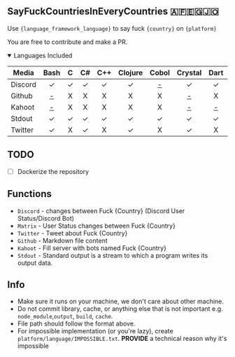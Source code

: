 [#]:#<<\<\!--&>/dev/null
## SayFuckCountriesInEveryCountries :afghanistan::egypt::jordan:

Use `{language_framework_language}` to say fuck `{country}` on `{platform}`

You are free to contribute and make a PR.

<details open>
<summary>Languages Included</summary>
<GENERATED>

| Media | Bash | C | C# | C++ | Clojure | Cobol | Crystal | Dart | Go | Java | Javascript | Julia | Kotlin | Lua | Nim | Perl | Powershell | Python | Ruby | Rust | Swift |
| --- | :-: | :-: | :-: | :-: | :-: | :-: | :-: | :-: | :-: | :-: | :-: | :-: | :-: | :-: | :-: | :-: | :-: | :-: | :-: | :-: | :-: |
| Discord | ✓ | ✓ | ✓ | ✓ | ✓ | [<div>-</div>](discord/Cobol/IMPOSSIBLE.txt) | ✓ | ✓ | ✓ | ✓ | ✓ | ✓ | ✓ | ✓ | ✓ | X | ✓ | ✓ | ✓ | ✓ | ✓ |
| Github | [<div>-</div>](github/Bash/IMPOSSIBLE.txt) | X | X | X | X | X | [<div>-</div>](github/Crystal/IMPOSSIBLE.txt) | X | X | X | X | X | X | X | X | X | ✓ | ✓ | ✓ | X | X |
| Kahoot | [<div>-</div>](kahoot/Bash/IMPOSSIBLE.txt) | X | X | X | X | X | [<div>-</div>](kahoot/Crystal/IMPOSSIBLE.txt) | [<div>-</div>](kahoot/Dart/IMPOSSIBLE.txt) | X | X | X | X | X | X | X | X | [<div>-</div>](kahoot/Powershell/IMPOSSIBLE.txt) | ✓ | [<div>-</div>](kahoot/Ruby/IMPOSSIBLE.txt) | X | [<div>-</div>](kahoot/Swift/IMPOSSIBLE.txt) |
| Stdout | ✓ | ✓ | ✓ | ✓ | ✓ | ✓ | ✓ | ✓ | X | ✓ | ✓ | X | X | X | ✓ | X | ✓ | ✓ | ✓ | ✓ | ✓ |
| Twitter | ✓ | X | ✓ | X | ✓ | X | ✓ | X | X | X | ✓ | X | X | ✓ | X | ✓ | ✓ | ✓ | ✓ | X | X |

</GENERATED>
</details>

<!--
#!/bin/bash
echo START
# List languages
LS=( $(find * -maxdepth 1 -mindepth 1 -type d -printf "%f\n") )

declare -A ALS
for L in ${LS[@]}
do 
    ALS[${L^}]=""
done

mapfile -d '' LS < <(printf '%s\0' "${!ALS[@]}" | sort -z)

echo "${#LS[@]} LANGUAGE(S) FOUND"
echo ${LS[@]^^}

# Building Table
echo "CONSTRUCTING TABLE"
TABLE="| Media |" 

for L in ${LS[@]}
do
    TABLE+=" $L |"
done
TABLE+="\n"

TABLE+="| --- |" 
for L in ${LS[@]}
do
    TABLE+=" :-: |"
done
TABLE+="\n"

# Check languages per media
PS=( $(find * -maxdepth 0 -type d) )
for P in ${PS[@]}
do
    TABLE+="| ${P^} |"
    PLS=$(cd $P && find * -maxdepth 1)
    PLS=${PLS[@]}
    shopt -s nocasematch
    for L in ${LS[@]}
    do
        if [[ $PLS =~ .*($L/impossible\.txt).* ]] 
        then
            TABLE+=" [<div>-<\/div>]($P\/${BASH_REMATCH[1]/\//\\/}) "
        elif [[ $PLS == *$L/* ]] 
        then
            TABLE+=" ✓ "
        else 
            TABLE+=" X "
        fi
        TABLE+="|"
    done
    shopt -u nocasematch
    TABLE+="\n"
done
TABLE=$(printf '%b\n' "$TABLE")

# Updating Table
OLD=$(cat README.md)
perl -0777 -i -pe \
    "s/(<GENERATED>).*(<\/GENERATED>)/\$1\n\n$TABLE\n\n\$2/s" \
    README.md
NEW=$(cat README.md)
if [[ $NEW == $OLD ]] 
then
    echo "TABLE UP TO DATE"
    exit 0
else
    echo "TABLE UDPATED"
fi

# Runtime commit
if [[ $USER != "runner" ]]
then
    echo "NOT RUNNER, SKIPPING COMMIT"
    exit 0
fi

# Push changes to git(hub)
echo "COMMITING"
git config --global user.email volas@mindustry.me #stolen
git config --global user.name Not Volas
git add README.md
git commit -m "Update README.md"
git push
#-->

## TODO
- [ ] Dockerize the repository

## Functions
- `Discord` - changes between Fuck {Country} (Discord User Status/Discord Bot)
- `Matrix` - User Status changes between Fuck {Country}
- `Twitter` - Tweet about Fuck {Country}
- `Github` - Markdown file content
- `Kahoot` - Fill server with bots named Fuck {Country}
- `Stdout` - Standard output is a stream to which a program writes its output data.

## Info
- Make sure it runs on your machine, we don't care about other machine.
- Do not commit library, cache, or anything else that is not important e.g. `node_module`,`output`, `build`, `cache`.
- File path should follow the format above.
- For impossible implementation (or you're lazy), create `platform/language/IMPOSSIBLE.txt`. **PROVIDE** a technical reason why it's impossible



